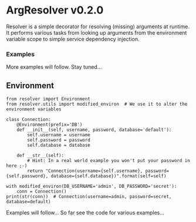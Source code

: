 # ArgResolver v0.2.0

Resolver is a simple decorator for resolving (missing) arguments at runtime.
It performs various tasks from looking up arguments from the environment variable scope to simple service dependency injection.

### Examples

More examples will follow. Stay tuned...

## Environment

    from resolver import Environment
    from resolver.utils import modified_environ  # We use it to alter the environment variables

    class Connection:
        @Environment(prefix='DB')
        def __init__(self, username, password, database='default'):
            self.username = username
            self.password = password
            self.database = database

        def __str__(self):
            # Hint: In a real world example you won't put your password in here ;-)
            return "Connection(username={self.username}, password={self.password}, database={self.database})".format(self=self)

    with modified_environ(DB_USERNAME='admin', DB_PASSWORD='secret'):
        conn = Connection()
    print(str(conn))  # Connection(username=admin, password=secret, database=default)




Examples will follow...
So far see the code for various examples...
